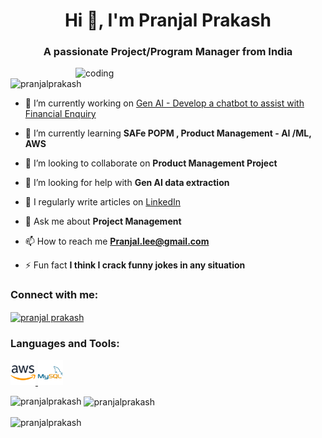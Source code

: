 <h1 align="center">Hi 👋, I'm Pranjal Prakash</h1>
<h3 align="center">A passionate Project/Program Manager from India</h3>
<img align="right" alt="coding" width="400" src="https://user-images.githubusercontent.com/55389276/140866485-8fb1c876-9a8f-4d6a-98dc-08c4981eaf70.gif">

<p align="left"> <img src="https://komarev.com/ghpvc/?username=pranjalprakash&label=Profile%20views&color=0e75b6&style=flat" alt="pranjalprakash" /> </p>

- 🔭 I’m currently working on [Gen AI - Develop a chatbot to assist with Financial Enquiry](https://www.theforage.com/virtual-experience/gabev3vXhuACr48eb/bcg/gen-ai-anlo/data-extraction-and-initial-analysis)

- 🌱 I’m currently learning **SAFe POPM , Product Management - AI /ML, AWS**

- 👯 I’m looking to collaborate on **Product Management Project**

- 🤝 I’m looking for help with **Gen AI data extraction**

- 📝 I regularly write articles on [LinkedIn](LinkedIn)

- 💬 Ask me about **Project Management**

- 📫 How to reach me **Pranjal.lee@gmail.com**

- ⚡ Fun fact **I think I crack funny jokes in any situation**

<h3 align="left">Connect with me:</h3>
<p align="left">
<a href="https://linkedin.com/in/pranjal prakash" target="blank"><img align="center" src="https://raw.githubusercontent.com/rahuldkjain/github-profile-readme-generator/master/src/images/icons/Social/linked-in-alt.svg" alt="pranjal prakash" height="30" width="40" /></a>
</p>

<h3 align="left">Languages and Tools:</h3>
<p align="left"> <a href="https://aws.amazon.com" target="_blank" rel="noreferrer"> <img src="https://raw.githubusercontent.com/devicons/devicon/master/icons/amazonwebservices/amazonwebservices-original-wordmark.svg" alt="aws" width="40" height="40"/> </a> <a href="https://www.mysql.com/" target="_blank" rel="noreferrer"> <img src="https://raw.githubusercontent.com/devicons/devicon/master/icons/mysql/mysql-original-wordmark.svg" alt="mysql" width="40" height="40"/> </a> </p>

<p><img align="left" src="https://github-readme-stats.vercel.app/api/top-langs?username=pranjalprakash&show_icons=true&locale=en&layout=compact" alt="pranjalprakash" /></p>

<p>&nbsp;<img align="center" src="https://github-readme-stats.vercel.app/api?username=pranjalprakash&show_icons=true&locale=en" alt="pranjalprakash" /></p>

<p><img align="center" src="https://github-readme-streak-stats.herokuapp.com/?user=pranjalprakash&" alt="pranjalprakash" /></p>

